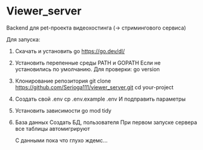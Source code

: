 # Viewer_server

Backend для pet-проекта видеохостинга (-> стримингового сервиса)

Для запуска:

1. Скачать и установить go 
    https://go.dev/dl/

2. Установить перепенные среды PATH и GOPATH 
    Если не установились по умолчанию. Для проверки:
     go version

3. Клонирование репозитория
    git clone https://github.com/Serioga111/viewer_server.git
    cd your-project

4. Создать свой .env
    cp .env.example .env
    И подправить параметры

5. Установить зависимости
     go mod tidy

6. База данных
    Создать БД, пользователя 
    При первом запуске сервера все таблицы автомигрируют

    С данными пока что глухо ждемс...
